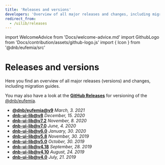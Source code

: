 ```yaml
---
title: 'Releases and versions'
developers: 'Overview of all major releases and changes, including migration guides.'
redirect_from:
  - /uilib/releases
---
```


import WelcomeAdvice from 'Docs/welcome-advice.md'
import GithubLogo from 'Docs/contribution/assets/github-logo.js'
import { Icon } from '@dnb/eufemia/src'

# Releases and versions

Here you find an overview of all major releases (versions) and changes, including migration guides.

You may also have a look at the [<Icon icon={GithubLogo} size="default" /> **GitHub Releases**](https://github.com/dnbexperience/eufemia/releases) for versioning of the [@dnb/eufemia](/uilib/).

- [**@dnb/eufemia@v9**](/uilib/about-the-lib/releases/eufemia/v9-info) _March, 3. 2021_
- [**dnb-ui-lib@v8**](/uilib/about-the-lib/releases/dnb-ui-lib/v8-info) _December, 15. 2020_
- [**dnb-ui-lib@v7.2**](/uilib/about-the-lib/releases/dnb-ui-lib/v7.2-info) _November, 8. 2020_
- [**dnb-ui-lib@v7.0**](/uilib/about-the-lib/releases/dnb-ui-lib/v7-info) _June, 4. 2020_
- [**dnb-ui-lib@v6.0**](/uilib/about-the-lib/releases/dnb-ui-lib/v6-info) _January, 30. 2020_
- [**dnb-ui-lib@v5.8**](/uilib/about-the-lib/releases/dnb-ui-lib/v5.8-info) _November, 30. 2019_
- [**dnb-ui-lib@v5.0**](/uilib/about-the-lib/releases/dnb-ui-lib/v5-info) _October, 30. 2019_
- [**dnb-ui-lib@v4.18**](/uilib/about-the-lib/releases/dnb-ui-lib/v4.18-info) _September, 28. 2019_
- [**dnb-ui-lib@v4.10**](/uilib/about-the-lib/releases/dnb-ui-lib/v4.10-info) _August, 24. 2019_
- [**dnb-ui-lib@v4.0**](/uilib/about-the-lib/releases/dnb-ui-lib/v4-info) _July, 21. 2019_

<WelcomeAdvice />
